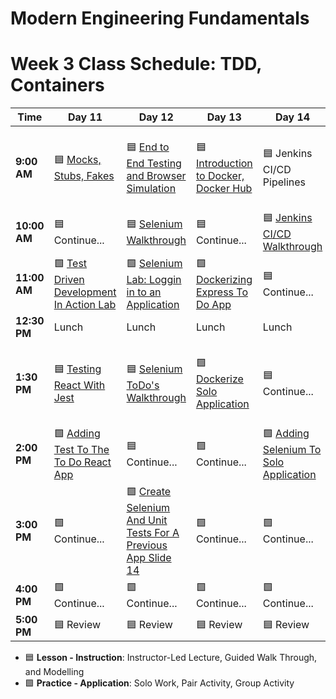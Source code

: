 # Modern Engineering Fundamentals



# Week 3 Class Schedule: TDD, Containers

| Time      | Day 11                         | Day 12                         | Day 13           | Day 14                | Day 15              |
|-----------|-------------------------------|-------------------------------|------------------|----------------------|--------------------|
| **9:00 AM**  | 🟦 [Mocks, Stubs, Fakes](./slide-decks/day11.pdf)    | 🟦 [End to End Testing and Browser Simulation](./slide-decks/day12.pdf)     | 🟦 [Introduction to Docker, Docker Hub](./slide-decks/day13.pdf)             | 🟦 Jenkins CI/CD Pipelines  | 🟦 [AWS Cloud Formation Template Guest Demo](./slide-decks/day15.pdf)  |
| **10:00 AM** | 🟦 Continue...     | 🟦 [Selenium Walkthrough](https://git.generalassemb.ly/ModernEngineering/selenium-walkthrough)           | 🟦 Continue...  | 🟦 [Jenkins CI/CD Walkthrough](https://git.generalassemb.ly/ModernEngineering/ci-cd-with-jenkins)        | 🟦 Continue... |
| **11:00 AM** |   🟩 [Test Driven Development In Action Lab](https://git.generalassemb.ly/ModernEngineering/tdd-supertest-lotr)                           |     🟩 [Selenium Lab: Loggin in to an Application](https://git.generalassemb.ly/ModernEngineering/selenium-walkthrough#exercise-log-into-facebook-with-selenium)                        |  🟩 [Dockerizing Express To Do App](https://git.generalassemb.ly/ModernEngineering/dockerize-to-do-app)              |   🟦 Continue...                   |     🟦 Continue...              |
| **12:30 PM** | Lunch                         | Lunch                         | Lunch            | Lunch                | Lunch              |
| **1:30 PM**  | 🟦 [Testing React With Jest](https://git.generalassemb.ly/ModernEngineering/testing-react-with-jest-walkthrough)                 | 🟦 [Selenium ToDo's Walkthrough](https://git.generalassemb.ly/ModernEngineering/selenium-toDos-walkthrough)                    | 🟩 [Dockerize Solo Application](https://git.generalassemb.ly/ModernEngineering/docker-and-jenkins-lab) | 🟦 Continue...   | 🟦 [Deployment To Prudential AWS Guest Demo](./slide-decks/day15.pdf) |
| **2:00 PM**  | 🟩 [Adding Test To The To Do React App](https://git.generalassemb.ly/ModernEngineering/jest-react-lab)       | 🟦 Continue...        |  🟩 Continue...                | 🟩 [Adding Selenium To Solo Application]() |     🟦 Continue...              |
| **3:00 PM**  |    🟩 Continue...                           |  🟩 [Create Selenium And Unit Tests For A Previous App Slide 14]()                             |   🟩 Continue...               |   🟩 Continue...                   |  🟦 Continue...                  |
| **4:00 PM**  | 🟩 Continue...                       | 🟩 Continue...                      | 🟩 Continue...         | 🟩 Continue...              | 🟦 Continue...           |
| **5:00 PM**  |    🟦 Review                           |           🟦 Review                    |         🟦 Review         |        🟦 Review              |        🟦 Review            |

- 🟦 **Lesson - Instruction**: Instructor-Led Lecture, Guided Walk Through, and Modelling
- 🟩 **Practice - Application**: Solo Work, Pair Activity, Group Activity
